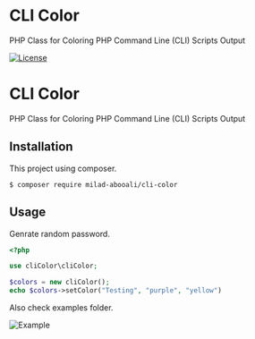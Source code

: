 # CLI Color

PHP Class for Coloring PHP Command Line (CLI) Scripts Output

[![License](https://poser.pugx.org/milad-abooali/cli-color/license)](https://packagist.org/packages/milad-abooali/cli-color)


# CLI Color
PHP Class for Coloring PHP Command Line (CLI) Scripts Output

## Installation
This project using composer.
```
$ composer require milad-abooali/cli-color
```

## Usage
Genrate random password.
```php
<?php

use cliColor\cliColor;

$colors = new cliColor();
echo $colors->setColor("Testing", "purple", "yellow")
```

Also check examples folder.

![Example](https://i.ibb.co/273hyj1/Capture.png)
